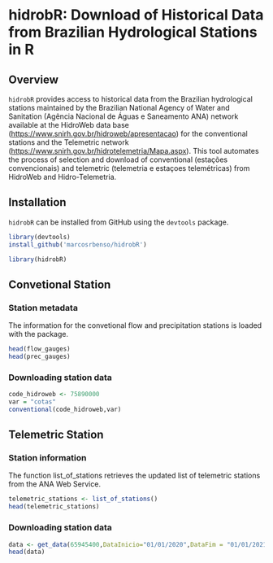 # hidrobR: Download of Historical Data from Brazilian Hydrological Stations in R
## Overview
`hidrobR` provides access to historical data from the Brazilian hydrological stations maintained by the Brazilian National Agency of Water and Sanitation (Agência Nacional de Águas e Saneamento ANA) network available at the HidroWeb data base (https://www.snirh.gov.br/hidroweb/apresentacao) for the conventional stations and the Telemetric network (https://www.snirh.gov.br/hidrotelemetria/Mapa.aspx). This tool automates the process of selection and download of conventional (estações convencionais) and telemetric (telemetria e estaçoes telemétricas) from HidroWeb and Hidro-Telemetria.

## Installation
`hidrobR` can be installed from GitHub using the `devtools` package.

```r
library(devtools)
install_github('marcosrbenso/hidrobR')
```

```r
library(hidrobR)
```

## Convetional Station 

### Station metadata
The information for the convetional flow and precipitation stations is loaded with the package.

```r
head(flow_gauges)
head(prec_gauges)
```
### Downloading station data
```r
code_hidroweb <- 75890000
var = "cotas"
conventional(code_hidroweb,var)
```


## Telemetric Station

### Station information

The function list_of_stations retrieves the updated list of telemetric stations from the ANA Web Service.

```r
telemetric_stations <- list_of_stations()
head(telemetric_stations)
```

### Downloading station data

```r
data <- get_data(65945400,DataInicio="01/01/2020",DataFim = "01/01/2021")
head(data)
```
